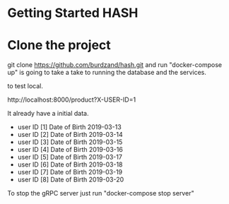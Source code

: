 # Getting Started HASH

# Clone the project

git clone https://github.com/burdzand/hash.git
and run "docker-compose up" is going to take a take to running the database and the services.

to test local.

http://localhost:8000/product?X-USER-ID=1

It already have a initial data.

<ul>
<li>user ID [1] Date of Birth 2019-03-13</li>
<li>user ID [2] Date of Birth 2019-03-14</li>
<li>user ID [3] Date of Birth 2019-03-15</li>
<li>user ID [4] Date of Birth 2019-03-16</li>
<li>user ID [5] Date of Birth 2019-03-17</li>
<li>user ID [6] Date of Birth 2019-03-18</li>
<li>user ID [7] Date of Birth 2019-03-19</li>
<li>user ID [8] Date of Birth 2019-03-20</li>
</ul>


To stop the gRPC  server just run "docker-compose stop server"
